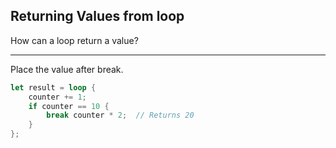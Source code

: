 ## Returning Values from loop

How can a loop return a value?

---

Place the value after break.

```rust
let result = loop {
    counter += 1;
    if counter == 10 {
        break counter * 2;  // Returns 20
    }
};
```

